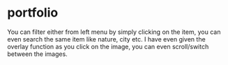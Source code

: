 # portfolio
You can filter either from left menu by simply clicking on the item, you can even search the same item like nature, city etc. I have even given the overlay function as you click on the image, you can even scroll/switch between the images.
